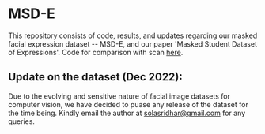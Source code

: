 # MSD-E
This repository consists of code, results, and updates regarding our masked facial expression dataset -- MSD-E, and our paper 'Masked Student Dataset of Expressions'. Code for comparison with scan [here](https://colab.research.google.com/drive/1UacZEOl9n9RTXQ5tGY_QdOGFv4wOfvEV?usp=sharing).

## Update on the dataset (Dec 2022):
Due to the evolving and sensitive nature of facial image datasets for computer vision, we have decided to puase any release of the dataset for the time being. Kindly email the author at solasridhar@gmail.com for any queries.

